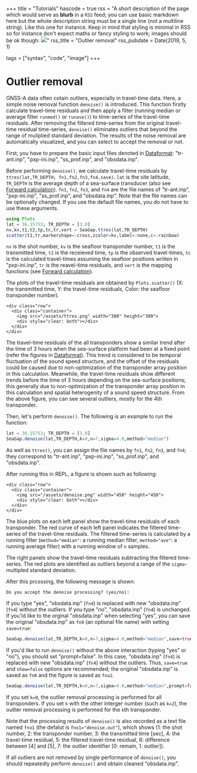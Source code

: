 +++
title = "Tutorials"
hascode = true
rss = "A short description of the page which would serve as **blurb** in a `RSS` feed; you can use basic markdown here but the whole description string must be a single line (not a multiline string). Like this one for instance. Keep in mind that styling is minimal in RSS so for instance don't expect maths or fancy styling to work; images should be ok though: ![](https://upload.wikimedia.org/wikipedia/en/b/b0/Rick_and_Morty_characters.jpg)"
rss_title = "Outlier removal"
rss_pubdate = Date(2019, 5, 1)

tags = ["syntax", "code", "image"]
+++

# Outlier removal

GNSS-A data often cotain outliers, especially in travel-time data.
Here, a simple noise removal function `denoise()` is introduced.
This function firstly calculate travel-time residuals and then apply a filter (running median or average filter `runmed()` or `runave()`) to time-series of the travel-time residuals.
After removing the filtered time-series from the original travel-time residual time-series, `denoise()` eliminates outliers that beyond the range of muliplied standard deviation.
The results of the noise removal are automatically visualized, and you can select to accept the removal or not.

First, you have to prepare the basic input files denoted in [Dataformat](/dataformat): "tr-ant.inp", "pxp-ini.inp", "ss\_prof.inp", and "obsdata.inp".

Before performing `denoise()`, we calculate travel-time residuals by `ttres(lat,TR_DEPTH; fn1,fn2,fn3,fn4,save)`.
`lat` is the site latitude, `TR_DEPTH` is the average depth of a sea-surface transducer (also see [Forward calculation](/tutorialforward/)).
`fn1`, `fn2`, `fn3`, and `fn4` are the file names of "tr-ant.inp", "pxp-ini.inp", "ss\_prof.inp", and "obsdata.inp".
Note that the file names can be optionally changed. If you use the default file names, you do not have to use these arguments.

```julia
using Plots
lat = 36.15753; TR_DEPTH = [3.0]
nv,kv,t1,t2,tp,tc,tr,vert = SeaGap.ttres(lat,TR_DEPTH)
scatter(t1,tr,markershape=:cross,zcolor=kv,label=:none,c=:rainbow)
```

`nv` is the shot number, `kv` is the seafloor transponder number, `t1` is the transmitted time, `t2` is the receieved time, `tp` is the observed travel-times, `tc` is the calculated travel-times assuming the seafloor positions wriiten in "pxp-ini.inp", `tr` is the reavel-time residuals, and `vert` is the mapping functions (see [Forward calculation](/tutorialforward/)).

The plots of the travel-time residuals are obtained by `Plots.scatter()` (X: the transmitted time, Y: the travel-time residuals, Color: the seafloor transponder number).

~~~
<div class="row">
  <div class="container">
    <img src="/assets/ttres.png" width="300" height="300">
    <div style="clear: both"></div>      
  </div>
</div>
~~~

The travel-time residuals of the all transponders show a similar trend after the time of 3 hours when the sea-surface platform had been at a fixed point (refer the figures in [Dataformat](/dataformat/)).
This trend is considered to be temporal fluctuation of the sound speed structure, and the offset of the residuals could be caused due to non-optimization of the transponder array position in this calculation.
Meanwhile, the travel-time residuals show different trends before the time of 3 hours depending on the sea-surface positions; this generally due to non-optimization of the transponder array position in this calculation and spatial heterogenity of a sound speed structure.
From the above figure, you can see several outliers, mostly for the 4th transponder.

Then, let's perform `denoise()`.
The following is an example to run the function:
                                                                                   
```julia
lat = 36.15753; TR_DEPTH = [3.0]
SeaGap.denoise(lat,TR_DEPTH,k=0,n=7,sigma=4.0,method="median")
```

As well as `ttres()`, you can assign the file names by `fn1`, `fn2`, `fn3`, and `fn4`; they correspond to "tr-ant.inp", "pxp-ini.inp", "ss\_prof.inp", and "obsdata.inp".

After running this in REPL, a figure is shown such as following:

~~~
<div class="row">
  <div class="container">
    <img src="/assets/denoise.png" width="450" height="450">
    <div style="clear: both"></div>      
  </div>
</div>
~~~

The blue plots on each left panel show the travel-time residuals of each transponder.
The red curve of each left panel indicates the filtered time-series of the travel-time residuals.
The filtered time-series is calculated by a running filter (`method="median"`: a running median filter, `method="ave"`: a running average filter) with a running window of `n` samples.

The right panels show the travel-time residuals subtracting the filtered time-series.
The red plots are identified as outliers beyond a range of the `sigma`-multipled standard deviation.

After this prcossing, the following message is shown:
```plaintext
Do you accept the denoise processing? (yes/no):
```

If you type "yes", "obsdata.inp" (`fn4`) is replaced with new "obsdata.inp" (`fn4`) without the outliers.
If you type "no", "obsdata.inp" (`fn4`) is unchanged.
If you'ld like to the orginal "obsdata.inp" when selecting "yes", you can save the original "obsdata.inp" as `fn0` (an optional file name) with setting `save=true`:

```julia
SeaGap.denoise(lat,TR_DEPTH,k=0,n=7,sigma=4.0,method="median",save=true,fn0="original_obsdata.inp")
```


If you'd like to run `denoise()` without the above interaction (typing "yes" or "no"), you should set "prompt=false".
In this case, "obsdata.inp" (`fn4`) is replaced with new "obsdata.inp" (`fn4`) without the outliers.
Thus, `save=true` and `show=false` options are recommended; the original "obsdata.inp" is saved as `fn0` and the figure is saved as `fno2`.

```julia
SeaGap.denoise(lat,TR_DEPTH,k=0,n=7,sigma=4.0,method="median",prompt=false,save=true,fn0="original_obsdata.inp",show=false,fno2=`denoise.png`)
```

If you set `k=0`, the outlier removal processing is performed for all transponders.
If you set `k` with the other interger number (such as `k=2`), the outlier removal processing is performed for the `k`th transponder.  

Note that the processing results of `denoise()` is also recorded as a text file named `fno1` (the defalut is `fno1="denoise.out"`), which shows (1: the shot number, 2: the transponder number, 3: the transmitted time [sec], 4: the travel-time residual, 5: the filtered travel-time residual, 6: difference between [4] and [5], 7: the outlier identifier [0: remain, 1: outlier]).

If all outliers are not removed by single performance of `denoise()`, you should repeatedly perform `denoise()` and obtain cleaned "obsdata.inp".

